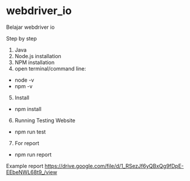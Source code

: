 # webdriver_io
Belajar webdriver io

Step by step

1. Java
2. Node.js installation
3. NPM installation
4. open terminal/command line:
- node -v
- npm -v

5. Install
- npm install

6. Running Testing Website
- npm run test

7. For report
- npm run report

Example report
https://drive.google.com/file/d/1_RSezJf6yQBxQg9fDpE-EEbeNWL68t9_/view